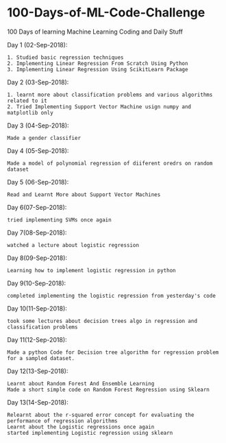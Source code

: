 # 100-Days-of-ML-Code-Challenge
   100 Days of learning Machine Learning Coding and Daily Stuff
 
 
   Day 1 (02-Sep-2018):
 
    1. Studied basic regression techniques
    2. Implementing Linear Regression From Scratch Using Python
    3. Implementing Linear Regression Using ScikitLearn Package
   
   Day 2 (03-Sep-2018):
	
	1. learnt more about classification problems and various algorithms related to it
	2. Tried Implementing Support Vector Machine usign numpy and matplotlib only

   Day 3 (04-Sep-2018):
	
	Made a gender classifier
   
   Day 4 (05-Sep-2018):
   
   	Made a model of polynomial regression of diiferent oredrs on random dataset
	
   Day 5 (06-Sep-2018):
	
	Read and Learnt More about Support Vector Machines

   Day 6(07-Sep-2018):
	
	tried implementing SVMs once again
   
   Day 7(08-Sep-2018):
   	
	watched a lecture about logistic regression

   Day 8(09-Sep-2018):
   
	Learning how to implement logistic regression in python
	
   Day 9(10-Sep-2018):
   	
	completed implementing the logistic regression from yesterday's code

   Day 10(11-Sep-2018):
	
	took some lectures about decision trees algo in regression and classification problems
	
   Day 11(12-Sep-2018):
   
    Made a python Code for Decision tree algorithm for regression problem for a sampled dataset.
    
   Day 12(13-Sep-2018):
	
	Learnt about Random Forest And Ensemble Learning
	Made a short simple code on Random Forest Regression using Sklearn
	
   Day 13(14-Sep-2018):
    
    Relearnt about the r-squared error concept for evaluating the performance of regression algorithms
    Learnt about the Logistic regressions once again
    started implementing Logistic regression using sklearn